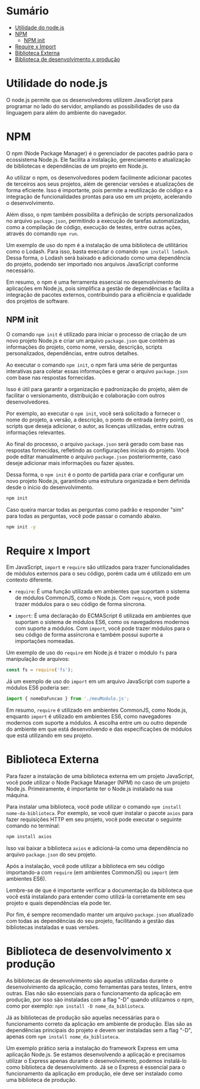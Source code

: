 # Sumário

- [Utilidade do node.js](#utilidade-do-nodejs)
- [NPM](#npm)
    - [NPM init](#npm-init)
- [Require x Import](#require-x-import)
- [Biblioteca Externa](#biblioteca-externa)
- [Biblioteca de desenvolvimento x produção](#biblioteca-de-desenvolvimento-x-produção)



# Utilidade do node.js

O node.js permite que os desenvolvedores utilizem JavaScript para programar no lado do servidor, ampliando as possibilidades de uso da linguagem para além do ambiente do navegador.

# NPM

O npm (Node Package Manager) é o gerenciador de pacotes padrão para o ecossistema Node.js. Ele facilita a instalação, gerenciamento e atualização de bibliotecas e dependências de um projeto em Node.js. 

Ao utilizar o npm, os desenvolvedores podem facilmente adicionar pacotes de terceiros aos seus projetos, além de gerenciar versões e atualizações de forma eficiente. Isso é importante, pois permite a reutilização de código e a integração de funcionalidades prontas para uso em um projeto, acelerando o desenvolvimento.

Além disso, o npm também possibilita a definição de scripts personalizados no arquivo `package.json`, permitindo a execução de tarefas automatizadas, como a compilação de código, execução de testes, entre outras ações, através do comando `npm run`.

Um exemplo de uso do npm é a instalação de uma biblioteca de utilitários como o Lodash. Para isso, basta executar o comando `npm install lodash`. Dessa forma, o Lodash será baixado e adicionado como uma dependência do projeto, podendo ser importado nos arquivos JavaScript conforme necessário.

Em resumo, o npm é uma ferramenta essencial no desenvolvimento de aplicações em Node.js, pois simplifica a gestão de dependências e facilita a integração de pacotes externos, contribuindo para a eficiência e qualidade dos projetos de software.

## NPM init

O comando `npm init` é utilizado para iniciar o processo de criação de um novo projeto Node.js e criar um arquivo `package.json` que contém as informações do projeto, como nome, versão, descrição, scripts personalizados, dependências, entre outros detalhes.

Ao executar o comando `npm init`, o npm fará uma série de perguntas interativas para coletar essas informações e gerar o arquivo `package.json` com base nas respostas fornecidas. 

Isso é útil para garantir a organização e padronização do projeto, além de facilitar o versionamento, distribuição e colaboração com outros desenvolvedores.

Por exemplo, ao executar o `npm init`, você será solicitado a fornecer o nome do projeto, a versão, a descrição, o ponto de entrada (entry point), os scripts que deseja adicionar, o autor, as licenças utilizadas, entre outras informações relevantes.

Ao final do processo, o arquivo `package.json` será gerado com base nas respostas fornecidas, refletindo as configurações iniciais do projeto. Você pode editar manualmente o arquivo `package.json` posteriormente, caso deseje adicionar mais informações ou fazer ajustes. 

Dessa forma, o `npm init` é o ponto de partida para criar e configurar um novo projeto Node.js, garantindo uma estrutura organizada e bem definida desde o início do desenvolvimento.

```bash
npm init

```
Caso queira marcar todas as perguntas como padrão e responder "sim" para todas as perguntas, você pode passar o comando abaixo.

```bash
npm init -y
```

# Require x Import

Em JavaScript, `import` e `require` são utilizados para trazer funcionalidades de módulos externos para o seu código, porém cada um é utilizado em um contexto diferente.

- `require`: É uma função utilizada em ambientes que suportam o sistema de módulos CommonJS, como o Node.js. Com `require`, você pode trazer módulos para o seu código de forma síncrona.

- `import`: É uma declaração do ECMAScript 6 utilizada em ambientes que suportam o sistema de módulos ES6, como os navegadores modernos com suporte a módulos. Com `import`, você pode trazer módulos para o seu código de forma assíncrona e também possui suporte a importações nomeadas.

Um exemplo de uso do `require` em Node.js é trazer o módulo `fs` para manipulação de arquivos:

```javascript
const fs = require('fs');
```

Já um exemplo de uso do `import` em um arquivo JavaScript com suporte a módulos ES6 poderia ser:

```javascript
import { nomeDaFuncao } from './meuModulo.js';
```

Em resumo, `require` é utilizado em ambientes CommonJS, como Node.js, enquanto `import` é utilizado em ambientes ES6, como navegadores modernos com suporte a módulos. A escolha entre um ou outro depende do ambiente em que está desenvolvendo e das especificações de módulos que está utilizando em seu projeto.

# Biblioteca Externa

Para fazer a instalação de uma biblioteca externa em um projeto JavaScript, você pode utilizar o Node Package Manager (NPM) no caso de um projeto Node.js. Primeiramente, é importante ter o Node.js instalado na sua máquina. 

Para instalar uma biblioteca, você pode utilizar o comando `npm install nome-da-biblioteca`. Por exemplo, se você quer instalar o pacote `axios` para fazer requisições HTTP em seu projeto, você pode executar o seguinte comando no terminal:

```bash
npm install axios
```

Isso vai baixar a biblioteca `axios` e adicioná-la como uma dependência no arquivo `package.json` do seu projeto.

Após a instalação, você pode utilizar a biblioteca em seu código importando-a com `require` (em ambientes CommonJS) ou `import` (em ambientes ES6).

Lembre-se de que é importante verificar a documentação da biblioteca que você está instalando para entender como utilizá-la corretamente em seu projeto e quais dependências ela pode ter.

Por fim, é sempre recomendado manter um arquivo `package.json` atualizado com todas as dependências do seu projeto, facilitando a gestão das bibliotecas instaladas e suas versões.

# Biblioteca de desenvolvimento x produção

As bibliotecas de desenvolvimento são aquelas utilizadas durante o desenvolvimento da aplicação, como ferramentas para testes, linters, entre outras. Elas não são essenciais para o funcionamento da aplicação em produção, por isso são instaladas com a flag "-D" quando utilizamos o npm, como por exemplo: `npm install -D nome_da_biblioteca`.

Já as bibliotecas de produção são aquelas necessárias para o funcionamento correto da aplicação em ambiente de produção. Elas são as dependências principais do projeto e devem ser instaladas sem a flag "-D", apenas com `npm install nome_da_biblioteca`.

Um exemplo prático seria a instalação do framework Express em uma aplicação Node.js. Se estamos desenvolvendo a aplicação e precisamos utilizar o Express apenas durante o desenvolvimento, podemos instalá-lo como biblioteca de desenvolvimento. Já se o Express é essencial para o funcionamento da aplicação em produção, ele deve ser instalado como uma biblioteca de produção.
